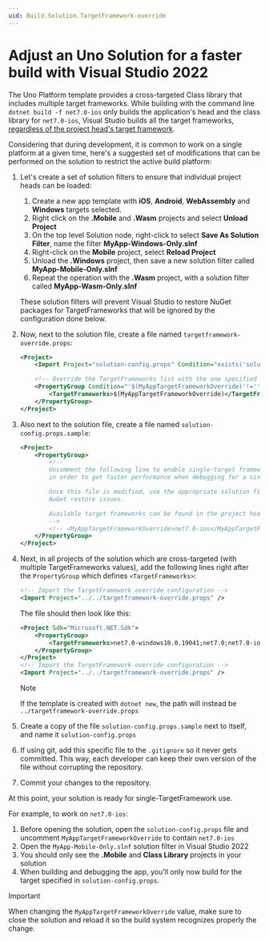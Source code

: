 ```yaml
---
uid: Build.Solution.TargetFramework-override
---
```

# Adjust an Uno Solution for a faster build with Visual Studio 2022

The Uno Platform template provides a cross-targeted Class library that includes multiple target frameworks. While building with the command line `dotnet build -f net7.0-ios` only builds the application's head and the class library for `net7.0-ios`, Visual Studio builds all the target frameworks, [regardless of the project head's target framework](https://developercommunity.visualstudio.com/t/Building-a-cross-targeted-project-with-m/651372).

Considering that during development, it is common to work on a single platform at a given time, here's a suggested set of modifications that can be performed on the solution to restrict the active build platform:

1. Let's create a set of solution filters to ensure that individual project heads can be loaded:

    1. Create a new app template with **iOS**, **Android**, **WebAssembly** and **Windows** targets   selected.
    1. Right click on the **.Mobile** and **.Wasm** projects and select **Unload Project**
    1. On the top level Solution node, right-click to select **Save As Solution Filter**, name the    filter **MyApp-Windows-Only.slnf**
    1. Right-click on the **Mobile** project, select **Reload Project**
    1. Unload the **.Windows** project, then save a new solution filter called **MyApp-Mobile-Only.slnf**
    1. Repeat the operation with the **.Wasm** project, with a solution filter called **MyApp-Wasm-Only.slnf**

    These solution filters will prevent Visual Studio to restore NuGet packages for TargetFrameworks that will be ignored by the configuration done below.

1. Now, next to the solution file, create a file named `targetframework-override.props`:

    ```xml
    <Project>
        <Import Project="solution-config.props" Condition="exists('solution-config.props')" />

        <!-- Override the TargetFrameworks list with the one specified in MyAppTargetFrameworkOverride -->
        <PropertyGroup Condition="'$(MyAppTargetFrameworkOverride)'!=''">
            <TargetFrameworks>$(MyAppTargetFrameworkOverride)</TargetFrameworks>
        </PropertyGroup>
    </Project>
   ```

1. Also next to the solution file, create a file named `solution-config.props.sample`:

    ```xml
    <Project>
        <PropertyGroup>
            <!--
            Uncomment the following line to enable single-target framework builds
            in order to get faster performance when debugging for a single platform.

            Once this file is modified, use the appropriate solution filter to avoid
            NuGet restore issues.

            Available target frameworks can be found in the project heads of your solution.
            -->
            <!-- <MyAppTargetFrameworkOverride>net7.0-ios</MyAppTargetFrameworkOverride> -->
        </PropertyGroup>
    </Project>
    ```

1. Next, in all projects of the solution which are cross-targeted (with multiple TargetFrameworks values), add the following lines right after the `PropertyGroup` which defines `<TargetFrameworks>`:

    ```xml
    <!-- Import the TargetFramework override configuration -->
    <Import Project="../../targetframework-override.props" />
    ```

    The file should then look like this:

    ```xml
    <Project Sdk="Microsoft.NET.Sdk">
        <PropertyGroup>
            <TargetFrameworks>net7.0-windows10.0.19041;net7.0;net7.0-ios;net7.0-android</TargetFrameworks>
        </PropertyGroup>
    </Project>
    <!-- Import the TargetFramework override configuration -->
    <Import Project="../../targetframework-override.props" />
    ```

    > [!NOTE]
    > If the template is created with `dotnet new`, the path will instead be `../targetframework-override.props`

1. Create a copy of the file `solution-config.props.sample` next to itself, and name it `solution-config.props`
1. If using git, add this specific file to the `.gitignore` so it never gets committed. This way, each developer can keep their own version of the file without corrupting the repository.
1. Commit your changes to the repository.

At this point, your solution is ready for single-TargetFramework use.

For example, to work on `net7.0-ios`:

1. Before opening the solution, open the `solution-config.props` file and uncomment `MyAppTargetFrameworkOverride` to contain `net7.0-ios`
1. Open the `MyApp-Mobile-Only.slnf` solution filter in Visual Studio 2022
1. You should only see the **.Mobile** and **Class Library** projects in your solution
1. When building and debugging the app, you'll only now build for the target specified in `solution-config.props`.

> [!IMPORTANT]
> When changing the `MyAppTargetFrameworkOverride` value, make sure to close the solution and reload it so the build system recognizes properly the change.
